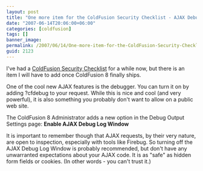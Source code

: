 ```yaml
---
layout: post
title: "One more item for the ColdFusion Security Checklist - AJAX Debugging"
date: "2007-06-14T20:06:00+06:00"
categories: [coldfusion]
tags: []
banner_image: 
permalink: /2007/06/14/One-more-item-for-the-ColdFusion-Security-Checklist-AJAX-Debugging
guid: 2123
---
```


I've had a <a href="http://www.raymondcamden.com/coldfusionsecuritychecklist.cfm">ColdFusion Security Checklist</a> for a while now, but there is an item I will have to add once ColdFusion 8 finally ships.
<!--more-->
One of the cool new AJAX features is the debugger. You can turn it on by adding ?cfdebug to your request. While this is nice and cool (and very powerful), it is also something you probably don't want to allow on a public web site. 

The ColdFusion 8 Administrator adds a new option in the Debug Output Settings page: <b>Enable AJAX Debug Log Window</b>

It is important to remember though that AJAX requests, by their very nature, are open to inspection, especially with tools like Firebug. So turning off the AJAX Debug Log Window is probably recommended, but don't have any unwarranted expectations about your AJAX code. It is as "safe" as hidden form fields or cookies. (In other words - you can't trust it.)